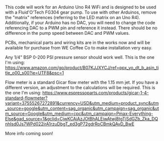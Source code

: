 This code will work for an Arduino Uno R4 WiFi and is designed to be used with a Fluid'O'Tech FG304 gear pump. To use with other Arduinos, remove the "matrix" references (referring to the LED matrix on an Uno R4). Additionally, if your Arduino has no DAC, you will need to change the code referencing DAC to a PWM pin and reference it instead. There should be no difference in the pump speed between DAC and PWM values.

PCBs, mechanical parts and wiring kits are in the works now and will be available for purchase from WE Coffee Co to make installation very easy. 

Any 1/4" BSP 0-200 PSI pressure sensor should work well. This is the one I'm using:
https://www.amazon.com/gp/product/B07KJJXYCJ/ref=ppx_yo_dt_b_asin_title_o00_s00?ie=UTF8&psc=1

Flow meter is a standard Gicar flow meter with the 1.15 mm jet. If you have a different version, an adjustment to the calculations will be required. This is the one I'm using:
https://www.espressoparts.com/products/gicar-1-4-standard-flowmeter?variant=37555267272891&currency=USD&utm_medium=product_sync&utm_source=google&utm_content=sag_organic&utm_campaign=sag_organic&utm_source=Google&utm_medium=cpc&utm_campaign=Pmax-Everything-Else&gad_source=1&gclid=CjwKCAiAzJOtBhALEiwAtwj8tgTjSdGZb_Zka_DQnhIsd0Js7WPd022irA1rzuDbgT_ed3gP72gdrRoCBmkQAvD_BwE

More info coming soon!
